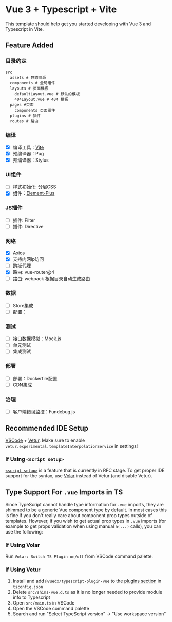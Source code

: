 # Vue 3 + Typescript + Vite

This template should help get you started developing with Vue 3 and Typescript in Vite.

## Feature Added
### 目录约定
``` shell
src
  assets # 静态资源
  components # 全局组件
  layouts # 页面模板
    defaultLayout.vue # 默认的模板
    404Layout.vue # 404 模板
  pages #页面
    components 页面组件
  plugins # 插件
  routes # 路由
```
### 编译
- [x] 编译工具：[Vite](https://github.com/vitejs/vite)
- [x] 预编译器：Pug
- [x] 预编译器：Stylus
### UI组件
- [ ] 样式初始化: 分层CSS
- [x] 组件：[Element-Plus](https://github.com/element-plus/element-plus)
### JS插件
- [ ] 插件: Filter
- [ ] 插件: Directive
### 网络
- [x] Axios
- [x] 支持内网ip访问
- [ ] 跨域代理
- [x] 路由: vue-router@4
- [ ] 路由: webpack 根据目录自动生成路由
### 数据
- [ ] Store集成
- [ ] 配置：
### 测试
- [ ] 接口数据模拟：Mock.js
- [ ] 单元测试
- [ ] 集成测试
### 部署
- [ ] 部署：Dockerfile配置
- [ ] CDN集成
### 治理
- [ ] 客户端错误监控：Fundebug.js

## Recommended IDE Setup

[VSCode](https://code.visualstudio.com/) + [Vetur](https://marketplace.visualstudio.com/items?itemName=octref.vetur). Make sure to enable `vetur.experimental.templateInterpolationService` in settings!

### If Using `<script setup>`

[`<script setup>`](https://github.com/vuejs/rfcs/pull/227) is a feature that is currently in RFC stage. To get proper IDE support for the syntax, use [Volar](https://marketplace.visualstudio.com/items?itemName=johnsoncodehk.volar) instead of Vetur (and disable Vetur).

## Type Support For `.vue` Imports in TS

Since TypeScript cannot handle type information for `.vue` imports, they are shimmed to be a generic Vue component type by default. In most cases this is fine if you don't really care about component prop types outside of templates. However, if you wish to get actual prop types in `.vue` imports (for example to get props validation when using manual `h(...)` calls), you can use the following:

### If Using Volar

Run `Volar: Switch TS Plugin on/off` from VSCode command palette.

### If Using Vetur

1. Install and add `@vuedx/typescript-plugin-vue` to the [plugins section](https://www.typescriptlang.org/tsconfig#plugins) in `tsconfig.json`
2. Delete `src/shims-vue.d.ts` as it is no longer needed to provide module info to Typescript
3. Open `src/main.ts` in VSCode
4. Open the VSCode command palette
5. Search and run "Select TypeScript version" -> "Use workspace version"
